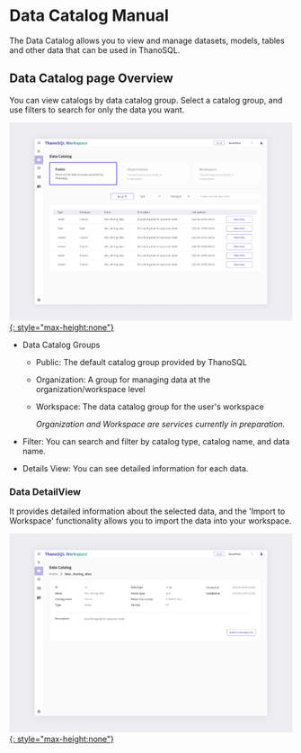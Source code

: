 # **Data Catalog Manual**

The Data Catalog allows you to view and manage datasets, models, tables and other data that can be used in ThanoSQL.


## **Data Catalog page Overview**

You can view catalogs by data catalog group. Select a catalog group, and use filters to search for only the data you want.

[![IMAGE](../../../img/getting_started/paas/workspace/dc_img_1.png){: style="max-height:none"}](../../../img/getting_started/paas/workspace/dc_img_1.png)

- Data Catalog Groups

    - Public: The default catalog group provided by ThanoSQL

    - Organization: A group for managing data at the organization/workspace level

    - Workspace: The data catalog group for the user's workspace

      *Organization and Workspace are services currently in preparation.*

- Filter: You can search and filter by catalog type, catalog name, and data name.

- Details View: You can see detailed information for each data.

### **Data DetailView**   

It provides detailed information about the selected data, and the 'Import to Workspace' functionality allows you to import the data into your workspace.

[![IMAGE](../../../img/getting_started/paas/workspace/dc_img_2.png){: style="max-height:none"}](../../../img/getting_started/paas/workspace/dc_img_2.png)

